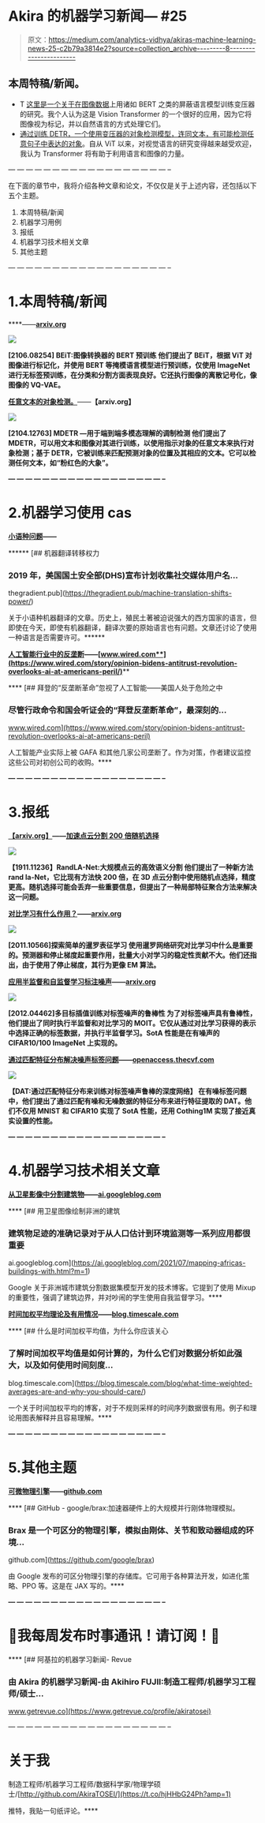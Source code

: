 # Akira 的机器学习新闻— #25

> 原文：<https://medium.com/analytics-vidhya/akiras-machine-learning-news-25-c2b79a3814e2?source=collection_archive---------8----------------------->

## 本周特稿/新闻。

*   T [这里是一个关于在图像数据](https://arxiv.org/abs/2106.08254)上用诸如 BERT 之类的屏蔽语言模型训练变压器的研究。我个人认为这是 Vision Transformer 的一个很好的应用，因为它将图像视为标记，并以自然语言的方式处理它们。
*   [通过训练 DETR，一个使用变压器的对象检测模型，连同文本，有可能检测任意句子中表达的对象](https://arxiv.org/abs/2104.12763)。自从 ViT 以来，对视觉语言的研究变得越来越受欢迎，我认为 Transformer 将有助于利用语言和图像的力量。

— — — — — — — — — — — — — — — — — — –

在下面的章节中，我将介绍各种文章和论文，不仅仅是关于上述内容，还包括以下五个主题。

1.  本周特稿/新闻
2.  机器学习用例
3.  报纸
4.  机器学习技术相关文章
5.  其他主题

— — — — — — — — — — — — — — — — — — –

# 1.本周特稿/新闻

[](https://arxiv.org/abs/2106.08254?utm_campaign=Akira%27s%20Machine%20Learning%20News%20%20%20&utm_medium=email&utm_source=Revue%20newsletter)****——**[**arxiv.org**](https://arxiv.org/abs/2106.08254)**

**![](img/9214ceb893cdc991c7f56fb885df7b79.png)**

**[2106.08254] BEiT:图像转换器的 BERT 预训练
他们提出了 BEiT，根据 ViT 对图像进行标记化，并使用 BERT 等掩模语言模型进行预训练，仅使用 ImageNet 进行无标签预训练，在分类和分割方面表现良好。它还执行图像的离散记号化，像图像的 VQ-VAE。**

**[**任意文本的对象检测。**](https://arxiv.org/abs/2104.12763?utm_campaign=Akira%27s%20Machine%20Learning%20News%20%20%20&utm_medium=email&utm_source=Revue%20newsletter)**——**【arxiv.org】**

****![](img/d7befbe3e035b90dfa4ecf319fa39e71.png)****

****[2104.12763] MDETR —用于端到端多模态理解的调制检测
他们提出了 MDETR，可以用文本和图像对其进行训练，以使用指示对象的任意文本来执行对象检测；基于 DETR，它被训练来匹配预测对象的位置及其相应的文本。它可以检测任何文本，如“粉红色的大象”。****

****— — — — — — — — — — — — — — — — — — –****

# ****2.机器学习使用 cas****

****[**小语种问题**](https://thegradient.pub/machine-translation-shifts-power/?utm_campaign=Akira%27s%20Machine%20Learning%20News%20%20%20&utm_medium=email&utm_source=Revue%20newsletter)**——**[](https://thegradient.pub/machine-translation-shifts-power/)****

******[](https://thegradient.pub/machine-translation-shifts-power/) [## 机器翻译转移权力

### 2019 年，美国国土安全部(DHS)宣布计划收集社交媒体用户名…

thegradient.pub](https://thegradient.pub/machine-translation-shifts-power/) 

关于小语种机器翻译的文章。历史上，殖民土著被迫说强大的西方国家的语言，但即使在今天，即使有机器翻译，翻译次要的原始语言也有问题。文章还讨论了使用一种语言是否需要许可。****** 

******[**人工智能行业中的反垄断**](https://www.wired.com/story/opinion-bidens-antitrust-revolution-overlooks-ai-at-americans-peril/?utm_campaign=Akira%27s%20Machine%20Learning%20News%20%20%20&utm_medium=email&utm_source=Revue%20newsletter)**——**[**www.wired.com**](https://www.wired.com/story/opinion-bidens-antitrust-revolution-overlooks-ai-at-americans-peril/)******

****[](https://www.wired.com/story/opinion-bidens-antitrust-revolution-overlooks-ai-at-americans-peril) [## 拜登的“反垄断革命”忽视了人工智能——美国人处于危险之中

### 尽管行政命令和国会听证会的“拜登反垄断革命”，最深刻的…

www.wired.com](https://www.wired.com/story/opinion-bidens-antitrust-revolution-overlooks-ai-at-americans-peril) 

人工智能产业实际上被 GAFA 和其他几家公司垄断了。作为对策，作者建议监控这些公司对初创公司的收购。**** 

****— — — — — — — — — — — — — — — — — — –****

# ****3.报纸****

****[【arxiv.org】](https://arxiv.org/abs/1911.11236?utm_campaign=Akira%27s%20Machine%20Learning%20News%20%20%20&utm_medium=email&utm_source=Revue%20newsletter)**——**[**加速点云分割 200 倍随机选择**](https://arxiv.org/abs/1911.11236)****

****![](img/f72838f52b4c8f400144ae82ce6a63e8.png)****

****【1911.11236】RandLA-Net:大规模点云的高效语义分割
他们提出了一种新方法 rand la-Net，它比现有方法快 200 倍，在 3D 点云分割中使用随机点选择，精度更高。随机选择可能会丢弃一些重要信息，但提出了一种局部特征聚合方法来解决这一问题。****

****[**对比学习有什么作用？**](https://arxiv.org/abs/2011.10566?utm_campaign=Akira%27s%20Machine%20Learning%20News%20%20%20&utm_medium=email&utm_source=Revue%20newsletter)**——**[**arxiv.org**](https://arxiv.org/abs/2011.10566)****

****![](img/d24aa966e9535f9b166abac803c244f1.png)****

****[2011.10566]探索简单的暹罗表征学习
使用暹罗网络研究对比学习中什么是重要的。预测器和停止梯度起重要作用，批量大小对学习的稳定性贡献不大。他们还指出，由于使用了停止梯度，其行为更像 EM 算法。****

****[**应用半监督和自监督学习标注噪声**](https://arxiv.org/abs/2012.04462?utm_campaign=Akira%27s%20Machine%20Learning%20News%20%20%20&utm_medium=email&utm_source=Revue%20newsletter)**——**[**arxiv.org**](https://arxiv.org/abs/2012.04462)****

****![](img/4dd52537ab49cbad32d36429936dd428.png)****

****[2012.04462]多目标插值训练对标签噪声的鲁棒性
为了对标签噪声具有鲁棒性，他们提出了同时执行半监督和对比学习的 MOIT。它仅从通过对比学习获得的表示中选择正确的标签数据，并执行半监督学习。SotA 性能是在有噪声的 CIFAR10/100 ImageNet 上实现的。****

****[**通过匹配特征分布解决噪声标签问题**](https://openaccess.thecvf.com/content/CVPR2021/html/Qu_DAT_Training_Deep_Networks_Robust_To_Label-Noise_by_Matching_the_CVPR_2021_paper.html?utm_campaign=Akira%27s%20Machine%20Learning%20News%20%20%20&utm_medium=email&utm_source=Revue%20newsletter)**——**[**openaccess.thecvf.com**](https://openaccess.thecvf.com/content/CVPR2021/html/Qu_DAT_Training_Deep_Networks_Robust_To_Label-Noise_by_Matching_the_CVPR_2021_paper.html)****

****![](img/d9dfa1ff577b09f719cd918eed7f7385.png)****

****【DAT:通过匹配特征分布来训练对标签噪声鲁棒的深度网络】
在有噪标签问题中，他们提出了通过匹配有噪和无噪数据的特征分布来进行特征提取的 DAT。他们不仅用 MNIST 和 CIFAR10 实现了 SotA 性能，还用 Cothing1M 实现了接近真实设置的性能。****

****— — — — — — — — — — — — — — — — — — –****

# ****4.机器学习技术相关文章****

****[**从卫星影像中分割建筑物**](https://ai.googleblog.com/2021/07/mapping-africas-buildings-with.html?m=1%20&utm_campaign=Akira%27s%20Machine%20Learning%20News%20%20%20&utm_medium=email&utm_source=Revue%20newsletter)**——**[**ai.googleblog.com**](https://ai.googleblog.com/2021/07/mapping-africas-buildings-with.html?m=1+)****

****[](https://ai.googleblog.com/2021/07/mapping-africas-buildings-with.html?m=1) [## 用卫星图像绘制非洲的建筑

### 建筑物足迹的准确记录对于从人口估计到环境监测等一系列应用都很重要

ai.googleblog.com](https://ai.googleblog.com/2021/07/mapping-africas-buildings-with.html?m=1) 

Google 关于非洲城市建筑分割数据集模型开发的技术博客。它提到了使用 Mixup 的重要性，强调了建筑边界，并对吵闹的学生使用自我监督学习。**** 

****[**时间加权平均理论及有用情况**](https://blog.timescale.com/blog/what-time-weighted-averages-are-and-why-you-should-care/?utm_campaign=Akira%27s%20Machine%20Learning%20News%20%20%20&utm_medium=email&utm_source=Revue%20newsletter)**——**[**blog.timescale.com**](https://blog.timescale.com/blog/what-time-weighted-averages-are-and-why-you-should-care/)****

****[](https://blog.timescale.com/blog/what-time-weighted-averages-are-and-why-you-should-care/) [## 什么是时间加权平均值，为什么你应该关心

### 了解时间加权平均值是如何计算的，为什么它们对数据分析如此强大，以及如何使用时间刻度…

blog.timescale.com](https://blog.timescale.com/blog/what-time-weighted-averages-are-and-why-you-should-care/) 

一个关于时间加权平均的博客，对于不规则采样的时间序列数据很有用。例子和理论用图表解释并且容易理解。**** 

****— — — — — — — — — — — — — — — — — — –****

# ****5.其他主题****

****[**可微物理引擎**](https://github.com/google/brax?utm_campaign=Akira%27s%20Machine%20Learning%20News%20%20%20&utm_medium=email&utm_source=Revue%20newsletter)**——**[**github.com**](https://github.com/google/brax)****

****[](https://github.com/google/brax) [## GitHub - google/brax:加速器硬件上的大规模并行刚体物理模拟。

### Brax 是一个可区分的物理引擎，模拟由刚体、关节和致动器组成的环境…

github.com](https://github.com/google/brax) 

由 Google 发布的可区分物理引擎的存储库。它可用于各种算法开发，如进化策略、PPO 等。这是在 JAX 写的。**** 

****— — — — — — — — — — — — — — — — — — –****

# ****🌟我每周发布时事通讯！请订阅！🌟****

****[](https://www.getrevue.co/profile/akiratosei) [## 阿基拉的机器学习新闻- Revue

### 由 Akira 的机器学习新闻-由 Akihiro FUJII:制造工程师/机器学习工程师/硕士…

www.getrevue.co](https://www.getrevue.co/profile/akiratosei) 

— — — — — — — — — — — — — — — — — — –

# 关于我

制造工程师/机器学习工程师/数据科学家/物理学硕士/[http://github.com/AkiraTOSEI/](https://t.co/hjHHbG24Ph?amp=1)

推特，我贴一句纸评论。****